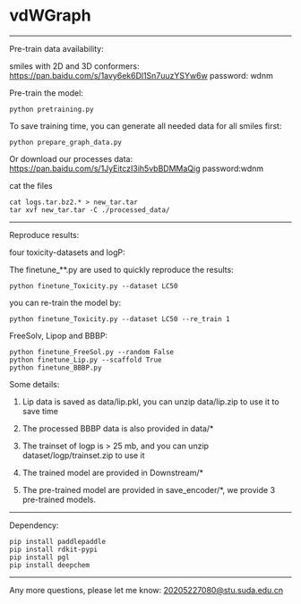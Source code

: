 # vdWGraph

--------------------------------------------------------------------------------------
Pre-train data availability:

smiles with 2D and 3D conformers: https://pan.baidu.com/s/1avy6ek6Dl1Sn7uuzYSYw6w
password: wdnm

Pre-train the model:
```
python pretraining.py
```
To save training time, you can generate all needed data for all smiles first:
```
python prepare_graph_data.py
```
Or download our processes data: https://pan.baidu.com/s/1JyEitczI3ih5vbBDMMaQig password:wdnm

cat the files
```
cat logs.tar.bz2.* > new_tar.tar
tar xvf new_tar.tar -C ./processed_data/
```
--------------------------------------------------------------------------------------

Reproduce results:

four toxicity-datasets and logP:

The finetune_**.py are used to quickly reproduce the results:
```
python finetune_Toxicity.py --dataset LC50
```
you can re-train the model by:
```
python finetune_Toxicity.py --dataset LC50 --re_train 1
```

FreeSolv, Lipop and BBBP:

```
python finetune_FreeSol.py --random False
python finetune_Lip.py --scaffold True
python finetune_BBBP.py
```

Some details:

1. Lip data is saved as data/lip.pkl, you can unzip data/lip.zip to use it to save time
2. The processed BBBP data is also provided in data/*

3. The trainset of logp is > 25 mb, and you can unzip dataset/logp/trainset.zip to use it

4. The trained model are provided in Downstream/* 

5. The pre-trained model are provided in save_encoder/*, we provide 3 pre-trained models.

--------------------------------------------------------------------------------------

Dependency:
```
pip install paddlepaddle
pip install rdkit-pypi
pip install pgl
pip install deepchem
```

--------------------------------------------------------------------------------------
Any more questions, please let me know:
20205227080@stu.suda.edu.cn
